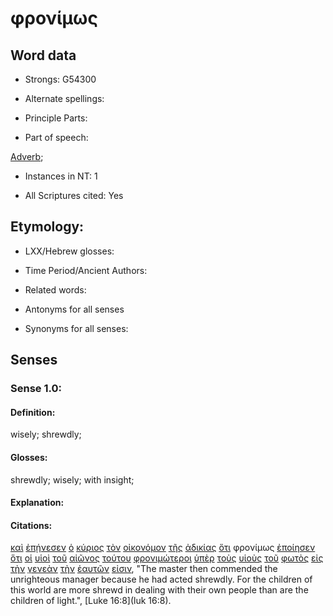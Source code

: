 # φρονίμως 

<!-- Status: S2=NeedsFinalCheck -->
<!-- Lexica used for edits: BDAG, FFM, LN, A-S -->

## Word data

* Strongs: G54300

* Alternate spellings:

* Principle Parts: 

* Part of speech: 

[Adverb](http://ugg.readthedocs.io/en/latest/adverb.html); 

* Instances in NT: 1

* All Scriptures cited: Yes

## Etymology: 

* LXX/Hebrew glosses: 

* Time Period/Ancient Authors: 

* Related words: 

* Antonyms for all senses

* Synonyms for all senses: 

## Senses 

### Sense 1.0:

#### Definition: 

wisely; shrewdly;

#### Glosses:

shrewdly; wisely; with insight;

#### Explanation:

#### Citations:

[καὶ](../G25320/01.md) [ἐπῄνεσεν](../G18670/01.md) [ὁ](../G35880/01.md) [κύριος](../G29620/01.md) [τὸν](../G35880/01.md) [οἰκονόμον](../G36230/01.md) [τῆς](../G35880/01.md) [ἀδικίας](../G00930/01.md) [ὅτι](../G37540/01.md) φρονίμως [ἐποίησεν](../G41600/01.md) [ὅτι](../G37540/01.md) [οἱ](../G35880/01.md) [υἱοὶ](../G52070/01.md) [τοῦ](../G35880/01.md) [αἰῶνος](../G01650/01.md) [τούτου](../G37780/01.md) [φρονιμώτεροι](../G54303/01.md) [ὑπὲρ](../G52280/01.md) [τοὺς](../G35880/01.md) [υἱοὺς](../G52070/01.md) [τοῦ](../G35880/01.md) [φωτὸς](../G54570/01.md) [εἰς](../G15190/01.md) [τὴν](../G35880/01.md) [γενεὰν](../G10740/01.md) [τὴν](../G35880/01.md) [ἑαυτῶν](../G14380/01.md) [εἰσιν](../G99999/01.md), "The master then commended the unrighteous manager because he had acted shrewdly. For the children of this world are more shrewd in dealing with their own people than are the children of light.", [Luke 16:8](luk 16:8). 
